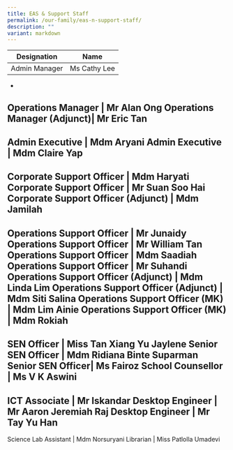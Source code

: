 ```yaml
---
title: EAS & Support Staff
permalink: /our-family/eas-n-support-staff/
description: ""
variant: markdown
---
```

| Designation | Name 
| -------- | -------- 
| Admin Manager    | Ms Cathy Lee
-
Operations Manager | Mr Alan Ong
Operations Manager (Adjunct)| Mr Eric Tan
-
Admin Executive | Mdm Aryani
Admin Executive | Mdm Claire Yap
-
Corporate Support Officer | Mdm Haryati
Corporate Support Officer | Mr Suan Soo Hai
Corporate Support Officer (Adjunct) | Mdm Jamilah
-
Operations Support Officer | Mr Junaidy
Operations Support Officer | Mr William Tan
Operations Support Officer | Mdm Saadiah
Operations Support Officer | Mr Suhandi 
Operations Support Officer (Adjunct) | Mdm Linda Lim
Operations Support Officer (Adjunct) | Mdm Siti Salina
Operations Support Officer (MK) | Mdm Lim Ainie
Operations Support Officer (MK) | Mdm Rokiah
-
SEN Officer | Miss Tan Xiang Yu Jaylene
Senior SEN Officer | Mdm Ridiana Binte Suparman
Senior SEN Officer| Ms Fairoz
School Counsellor | Ms V K Aswini
-
ICT Associate | Mr Iskandar
Desktop Engineer | Mr Aaron Jeremiah Raj
Desktop Engineer | Mr Tay Yu Han
-
Science Lab Assistant | Mdm Norsuryani
Librarian | Miss Patlolla Umadevi